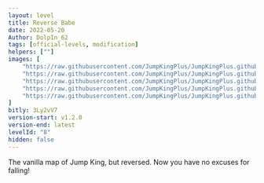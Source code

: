 ```yaml
---
layout: level
title: Reverse Babe
date: 2022-05-20
Author: DolpIn_62
tags: [official-levels, modification]
helpers: [""]
images: [
    "https://raw.githubusercontent.com/JumpKingPlus/JumpKingPlus.github.io/www/images/workshop/levels/ws8-banner.png",
    "https://raw.githubusercontent.com/JumpKingPlus/JumpKingPlus.github.io/www/images/workshop/levels/ws8-2.png",
    "https://raw.githubusercontent.com/JumpKingPlus/JumpKingPlus.github.io/www/images/workshop/levels/ws8-3.png",
    "https://raw.githubusercontent.com/JumpKingPlus/JumpKingPlus.github.io/www/images/workshop/levels/ws8-4.png",
    "https://raw.githubusercontent.com/JumpKingPlus/JumpKingPlus.github.io/www/images/workshop/levels/ws8-5.png"
]
bitly: 3Ly2vV7
version-start: v1.2.0
version-end: latest
levelId: "8"
hidden: false
---
```


The vanilla map of Jump King, but reversed. Now you have no excuses for falling!
